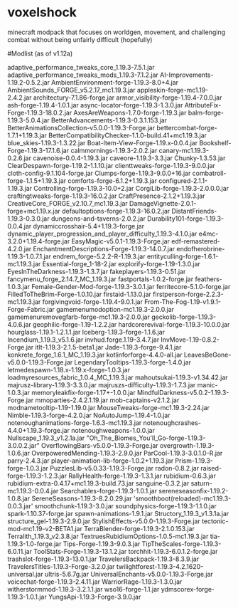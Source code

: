 # voxelshock
minecraft modpack that focuses on worldgen, movement, and challenging combat without being unfairly difficult (hopefully)



#Modlist (as of v1.12a)

adaptive_performance_tweaks_core_1.19.3-7.5.1.jar
 adaptive_performance_tweaks_mods_1.19.3-7.1.2.jar
 AI-Improvements-1.19.2-0.5.2.jar
 AmbientEnvironment-forge-1.19.3-8.0+4.jar
 AmbientSounds_FORGE_v5.2.17_mc1.19.3.jar
 appleskin-forge-mc1.19-2.4.2.jar
 architectury-7.1.86-forge.jar
 armor_visibility-forge-1.19.4-7.0.0.jar
 ash-forge-1.19.4-1.0.1.jar
 async-locator-forge-1.19.3-1.3.0.jar
 AttributeFix-Forge-1.19.3-18.0.2.jar
 AxesAreWeapons-1.7.0-forge-1.19.3.jar
 balm-forge-1.19.3-5.0.4.jar
 BetterAdvancements-1.19.3-0.3.1.153.jar
 BetterAnimationsCollection-v5.0.0-1.19.3-Forge.jar
 bettercombat-forge-1.7.1+1.19.3.jar
 BetterCompatibilityChecker-1.1.0-build.41+mc1.19.3.jar
 blue_skies-1.19.3-1.3.22.jar
 Boat-Item-View-Forge-1.19.x-0.0.4.jar
 Bookshelf-Forge-1.19.3-17.1.6.jar
 calmmornings-1.19.3-2.0.2.jar
 canary-mc1.19.3-0.2.6.jar
 cavenoise-0.0.4-1.19.3.jar
 caveore-1.19.3-3.3.jar
 Chunky-1.3.53.jar
 ClearDespawn-forge-1.19.2-1.1.10.jar
 clienttweaks-forge-1.19.3-9.0.0.jar
 cloth-config-9.1.104-forge.jar
 Clumps-forge-1.19.3-9.0.0+16.jar
 combatroll-forge-1.1.5+1.19.3.jar
 comforts-forge-6.1.2+1.19.3.jar
 configured-2.1.1-1.19.3.jar
 Controlling-forge-1.19.3-10.0+2.jar
 CorgiLib-forge-1.19.3-2.0.0.0.jar
 craftingtweaks-forge-1.19.3-16.0.2.jar
 CraftPresence-2.1.2+1.19.3.jar
 CreativeCore_FORGE_v2.10.7_mc1.19.3.jar
 DamageVignette-2.0.1-forge+mc1.19.x.jar
 defaultoptions-forge-1.19.3-16.0.2.jar
 DistantFriends-1.19.3-0.3.0.jar
 dungeons-and-taverns-2.0.2.jar
 Durability101-forge-1.19.3-0.0.4.jar
 dynamiccrosshair-5.4+1.19.3-forge.jar
 dynamic_player_progression_and_player_difficulty_1.19.3-4.1.0.jar
 e4mc-3.2.0+1.19.4-forge.jar
 EasyMagic-v5.0.1-1.19.3-Forge.jar
 edf-remastered-4.2.0.jar
 EnchantmentDescriptions-Forge-1.19.3-14.0.7.jar
 endofherobrine-1.19.3-1.0.7.1.jar
 endrem_forge-5.2.2-R-1.19.3.jar
 entityculling-forge-1.6.1-mc1.19.3.jar
 Essential-forge_1-18-2.jar
 explorify-forge-1.19-1.3.0.jar
 EyesInTheDarkness-1.19.3-1.3.7.jar
 fakeplayers-1.19.3-0.51.jar
 fancymenu_forge_2.14.7_MC_1.19.3.jar
 fastportals-1.0.2-forge.jar
 feathers-1.0.3.jar
 Female-Gender-Mod-forge-1.19.3-3.0.1.jar
 ferritecore-5.1.0-forge.jar
 FilledToTheBrim-Forge-1.0.10.jar
 firstaid-1.13.0.jar
 firstperson-forge-2.2.3-mc1.19.3.jar
 forgivingvoid-forge-1.19.4-9.0.1.jar
 From-The-Fog-1.19-v1.9.1-Forge-Fabric.jar
 gamemenumodoption-mc1.19.3-2.0.0.jar
 gamemenuremovegfarb-forge-mc1.19.3-2.0.0.jar
 geckolib-forge-1.19.3-4.0.6.jar
 geophilic-forge-1.19-1.2.2.jar
 hardcorerevival-forge-1.19.3-10.0.0.jar
 hourglass-1.19.1-1.2.1.1.jar
 Iceberg-1.19.3-forge-1.1.6.jar
 Incendium_1.19.3_v5.1.6.jar
 invhud.forge.1.19-3.4.7.jar
 InvMove-1.19-0.8.2-Forge.jar
 itlt-1.19.3-2.1.5-beta1.jar
 Jade-1.19.3-forge-9.4.1.jar
 konkrete_forge_1.6.1_MC_1.19.3.jar
 kotlinforforge-4.4.0-all.jar
 LeavesBeGone-v5.0.0-1.19.3-Forge.jar
 LegendaryTooltips-1.19.3-forge-1.4.0.jar
 letmedespawn-1.18.x-1.19.x-forge-1.0.3.jar
 loadmyresources_fabric_1.0.4_MC_1.19.3.jar
 mahoutsukai-1.19.3-v1.34.42.jar
 majrusz-library-1.19.3-3.3.0.jar
 majruszs-difficulty-1.19.3-1.7.3.jar
 manic-1.0.3.jar
 memoryleakfix-forge-1.17+-1.0.0.jar
 MindfulDarkness-v5.0.2-1.19.3-Forge.jar
 mmoparties-2.4.2.1.19.jar
 mob-captains-v2.1.2.jar
 modnametooltip-1.19-1.19.0.jar
 MouseTweaks-forge-mc1.19.3-2.24.jar
 Nimble-1.19.3-forge-4.2.0.jar
 NoAutoJump-1.19.4-1.0.jar
 notenoughanimations-forge-1.6.3-mc1.19.3.jar
 notenoughcrashes-4.4.0+1.19.3-forge.jar
 notenoughweapons-1.0.0.jar
 Nullscape_1.19.3_v1.2.1a.jar
"Oh_The_Biomes_You'll_Go-forge-1.19.3-3.0.0.2.jar"
 OverflowingBars-v5.0.0-1.19.3-Forge.jar
 overgrowth-1.19.3-1.0.6.jar
 OverpoweredMending-1.19.3-2.9.0.jar
 ParCool-1.19.3-3.0.1.0-R.jar
 parry-2.4.3.jar
 player-animation-lib-forge-1.0.2+1.19.3.jar
 Prism-1.19.3-forge-1.0.3.jar
 PuzzlesLib-v5.0.33-1.19.3-Forge.jar
 radon-0.8.2.jar
 raised-forge-1.19.3-1.2.3.jar
 RallyHealth-forge-1.19.3-1.3.1.jar
 rubidium-0.6.3.jar
 rubidium-extra-0.4.17+mc1.19.3-build.73.jar
 sanguine-0.3.2.jar
 saturn-mc1.19.3-0.0.4.jar
 Searchables-forge-1.19.3-1.0.1.jar
 sereneseasonfix-1.19.2-1.0.8.jar
 SereneSeasons-1.19.3-8.2.0.29.jar
'smoothboot(reloaded)-mc1.19.3-0.0.3.jar'
 smoothchunk-1.19.3-3.0.jar
 soundphysics-forge-1.19.3-1.1.0.jar
 spark-1.10.37-forge.jar
 spawn-animations-1.9.1.jar
 Structory_1.19.3_v1.3.1a.jar
 structure_gel-1.19.3-2.9.0.jar
 StylishEffects-v5.0.0-1.19.3-Forge.jar
 tectonic-mod-mc1.19-v2-BETA1.jar
 TerraBlender-forge-1.19.3-2.1.0.153.jar
 Terralith_1.19.3_v2.3.8.jar
 TextruesRubidiumOptions-1.0.5-mc1.19.3.jar
 tia-1.19.3-1.0-forge.jar
 Tips-Forge-1.19.3-9.0.3.jar
 TipTheScales-forge-1.19.3-6.0.11.jar
 ToolStats-Forge-1.19.3-13.1.2.jar
 torchhit-1.19.3-6.0.1.2-forge.jar
 trashslot-forge-1.19.3-13.0.1.jar
 TravelersBackpack-1.19.3-8.3.9.jar
 TravelersTitles-1.19.3-Forge-3.2.0.jar
 twilightforest-1.19.3-4.2.1620-universal.jar
 ultris-5.6.7g.jar
 UniversalEnchants-v5.0.0-1.19.3-Forge.jar
 voicechat-forge-1.19.3-2.4.11.jar
 WarriorRage-1.19.3-1.3.0.jar
 witherstormmod-1.19.3-3.2.1.1.jar
 wso16-forge-1.1.jar
 ydmscorex-forge-1.19.3-1.0.1.jar
 YungsApi-1.19.3-Forge-3.9.0.jar
